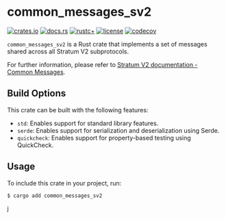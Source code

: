 # common_messages_sv2

[![crates.io](https://img.shields.io/crates/v/common_messages_sv2.svg)](https://crates.io/crates/common_messages_sv2)
[![docs.rs](https://docs.rs/common_messages_sv2/badge.svg)](https://docs.rs/common_messages_sv2)
[![rustc+](https://img.shields.io/badge/rustc-1.75.0%2B-lightgrey.svg)](https://blog.rust-lang.org/2023/12/28/Rust-1.75.0.html)
[![license](https://img.shields.io/badge/license-MIT%2FApache--2.0-blue.svg)](https://github.com/stratum-mining/stratum/blob/main/LICENSE.md)
[![codecov](https://codecov.io/gh/stratum-mining/stratum/branch/main/graph/badge.svg)](https://app.codecov.io/gh/stratum-mining/stratum/tree/main/protocols%2Fv2%2Fcommon_messages_sv2)

`common_messages_sv2` is a Rust crate that implements a set of messages shared across all Stratum V2 subprotocols.

For further information, please refer to [Stratum V2 documentation - Common Messages](https://stratumprotocol.org/specification/03-Protocol-Overview/#36-common-protocol-messages).

## Build Options

This crate can be built with the following features:

 - `std`: Enables support for standard library features.
 - `serde`: Enables support for serialization and deserialization using Serde.
 - `quickcheck`: Enables support for property-based testing using QuickCheck.

## Usage

To include this crate in your project, run:

```bash
$ cargo add common_messages_sv2
```
j
